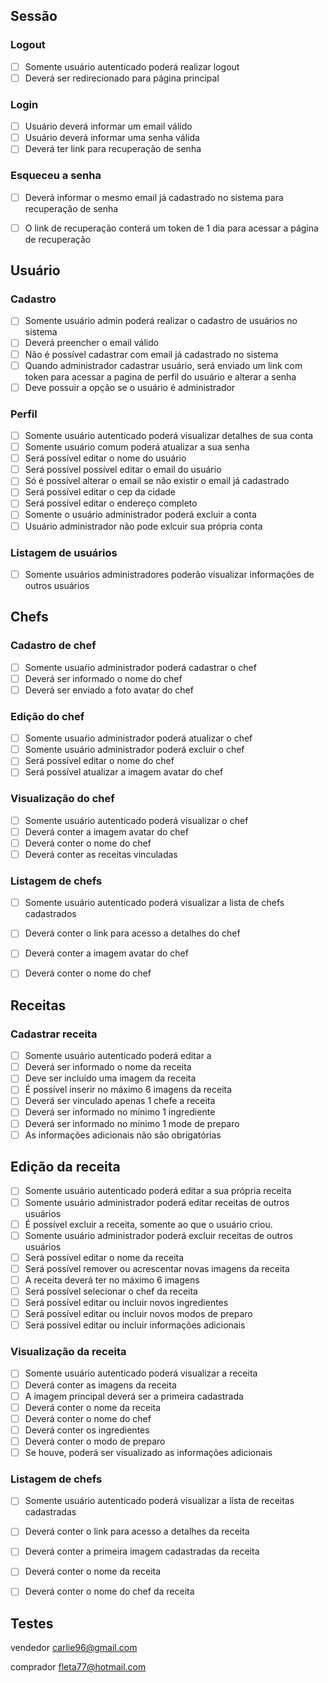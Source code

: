 ## Sessão

### Logout
- [ ] Somente usuário autenticado poderá realizar logout
- [ ] Deverá ser redirecionado para página principal

### Login
- [ ] Usuário deverá informar um email válido
- [ ] Usuário deverá informar uma senha válida
- [ ] Deverá ter link para recuperação de senha

### Esqueceu a senha
- [ ] Deverá informar o mesmo email já cadastrado no sistema para recuperação de senha
- [ ] O link de recuperação conterá um token de 1 dia para acessar a página de recuperação


## Usuário

### Cadastro
- [ ] Somente usuário admin poderá realizar o cadastro de usuários no sistema
- [ ] Deverá preencher o email válido
- [ ] Não é possível cadastrar com email já cadastrado no sistema
- [ ] Quando administrador cadastrar usuário, será enviado um link com token para acessar a pagina de perfil do usuário e alterar a senha
- [ ] Deve possuir a opção se o usuário é administrador

### Perfil
- [ ] Somente usuário autenticado poderá visualizar detalhes de sua conta
- [ ] Somente usuário comum poderá atualizar a sua senha
- [ ] Será possível editar o nome do usuário
- [ ] Será possível possível editar o email do usuário
- [ ] Só é possível alterar o email se não existir o email já cadastrado
- [ ] Será possível editar o cep da cidade
- [ ] Será possível editar o endereço completo
- [ ] Somente o usuário administrador poderá excluir a conta
- [ ] Usuário administrador não pode exlcuir sua própria conta

### Listagem de usuários
- [ ] Somente usuários administradores poderão visualizar informações de outros usuários


## Chefs

### Cadastro de chef
- [ ] Somente usuaŕio administrador poderá cadastrar o chef
- [ ] Deverá ser informado o nome do chef
- [ ] Deverá ser enviado a foto avatar do chef

### Edição do chef
- [ ] Somente usuaŕio administrador poderá atualizar o chef
- [ ] Somente usuário administrador poderá excluir o chef
- [ ] Será possível editar o nome do chef
- [ ] Será possível atualizar a imagem avatar do chef

### Visualização do chef
- [ ] Somente usuário autenticado poderá visualizar o chef
- [ ] Deverá conter a imagem avatar do chef
- [ ] Deverá conter o nome do chef
- [ ] Deverá conter as receitas vinculadas

### Listagem de chefs
- [ ] Somente usuário autenticado poderá visualizar a lista de chefs cadastrados
- [ ] Deverá conter o link para acesso a detalhes do chef
- [ ] Deverá conter a imagem avatar do chef
- [ ] Deverá conter o nome do chef


## Receitas

### Cadastrar receita
- [ ] Somente usuário autenticado poderá editar a
- [ ] Deverá ser informado o nome da receita
- [ ] Deve ser incluído uma imagem da receita
- [ ] É possível inserir no máximo 6 imagens da receita
- [ ] Deverá ser vinculado apenas 1 chefe a receita
- [ ] Deverá ser informado no mínimo 1 ingrediente
- [ ] Deverá ser informado no mínimo 1 mode de preparo
- [ ] As informações adicionais não são obrigatórias

## Edição da receita
- [ ] Somente usuário autenticado poderá editar a sua própria receita
- [ ] Somente usuário administrador poderá editar receitas de outros usuários
- [ ] É possível excluir a receita, somente ao que o usuário criou.
- [ ] Somente usuário administrador poderá excluir receitas de outros usuários
- [ ] Será possível editar o nome da receita
- [ ] Será possível remover ou acrescentar novas imagens da receita
- [ ] A receita deverá ter no máximo 6 imagens
- [ ] Será possível selecionar o chef da receita
- [ ] Será possível editar ou incluir novos ingredientes
- [ ] Será possível editar ou incluir novos modos de preparo
- [ ] Será possível editar ou incluir informações adicionais

### Visualização da receita
- [ ] Somente usuário autenticado poderá visualizar a receita
- [ ] Deverá conter as imagens da receita
- [ ] A imagem principal deverá ser a primeira cadastrada
- [ ] Deverá conter o nome da receita
- [ ] Deverá conter o nome do chef
- [ ] Deverá conter os ingredientes
- [ ] Deverá conter o modo de preparo
- [ ] Se houve, poderá ser visualizado as informações adicionais

### Listagem de chefs
- [ ] Somente usuário autenticado poderá visualizar a lista de receitas cadastradas
- [ ] Deverá conter o link para acesso a detalhes da receita
- [ ] Deverá conter a primeira imagem cadastradas da receita
- [ ] Deverá conter o nome da receita
- [ ] Deverá conter o nome do chef da receita


## Testes
vendedor
carlie96@gmail.com


comprador
fleta77@hotmail.com
